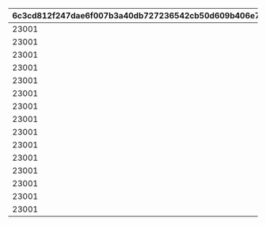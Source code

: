 |6c3cd812f247dae6f007b3a40db727236542cb50d609b406e721e87f287cab53|cebdc66de4bb1e3da6f2c4dd1cea3b02d4fa2de33360ffcdb14e8f1314855983|29a3debddc6ac3081b15ac001273b1644ec80646af5bcfb8153a54d4b7795407|cf9c8c2c65af3fc223054e4f0bbd3f4f47d13a58467a9bd45428d2f546dcc1ca|1d68ab511897dd619a2ddce7e19c696c8fea83729de179ed89b5a4d305558acb|4b16a3aa1eaa67fc6dbd0b8b5914d86d6314dcd4fe673886ac633d4ffc13c2d1|295ac27550b123a99629ce40321f9ff68bfb5820bc1d1850a061829419c35cf2|d522c7c3ffa117b444d070ce52c4368ffa8bfdddeaff95de1ab23e3bf1217c67|0258a9553cfccbf9c300b8cb8dea0aa9725af18e22c496a49297618ca42e2338|efcb4305203341ae1176fb8679690d4360af84ed9668ae44d036e3c52e0a064d|3c4aadfc2b981c8890a677c9036a3d385235c5a6f79c5efc61a9f3b16d8de65c|b38103da1d81e14b76ec2cfc7ee5533a254c2f134f55bedc6ef5f43c23f4a120|8f49f53355e3440e70b00fb99b815395cc2354dc582d0eb42aadb6cf481a153d|9f696995d9cb74ca26073c69c34836de0f5b390c1b5873c0c5536821367e3629|fdc8fe2e370a398fb8259cf3398b7c61760db339c734ffb8b2343fb980715c9e|db6422f444104c8b3f50b02a528ac06b47fd9e57f98a046182b08db85a31cfae|58ce0a9c6fd70fca165c34ebe12f76696f17faacfe88d12de24227dccc652e1a|0527b884fa1d5e740a4cdff345367ae26e0cb83d6623cac6e501f9289651e595|e999d54c0e4c5c652da39979579e62b10b7896fd1548dde711eb9cb634852212|
| --- | --- | --- | --- | --- | --- | --- | --- | --- | --- | --- | --- | --- | --- | --- | --- | --- | --- | --- |
|23001|2|0|1002200|0|0|1|94002|20004|80|0|0|0|1|2000000|50|50|12|2|
|23001|2|0|1002200|0|0|51|94002|20004|80|0|0|0|2|1600000|100|40|12|2|
|23001|2|0|1002200|0|0|101|94002|20004|60|0|0|0|3|1400000|200|40|12|2|
|23001|2|0|1002200|0|0|201|94002|20004|60|0|0|0|4|1200000|500|35|12|2|
|23001|2|0|1002200|0|0|501|94002|20004|40|0|0|0|5|1000000|1000|35|12|2|
|23001|2|0|1002200|0|0|1001|94002|20004|40|0|0|0|6|800000|1500|30|12|2|
|23001|2|0|1002200|0|0|1501|94002|20004|40|0|0|0|7|600000|2000|25|12|2|
|23001|2|0|1002200|0|0|2001|94002|20003|80|0|0|0|8|600000|3000|25|12|2|
|23001|2|0|1002200|0|0|3001|94002|20003|60|0|0|0|9|400000|5000|20|12|2|
|23001|2|0|1002200|0|0|5001|94002|20003|40|0|0|0|10|300000|10000|15|12|2|
|23001|2|0|1002200|0|0|10001|94002|20003|20|0|0|0|11|200000|100000|10|12|2|
|23001|2|0|1002200|0|0|100001|94002|20003|12|0|0|0|12|100000|200000|5|12|2|
|23001|2|0|1002200|0|0|200001|94002|20003|8|0|0|0|13|80000|300000|5|12|2|
|23001|2|0|1002200|0|0|300001|94002|20003|5|0|0|0|14|60000|400000|5|12|2|
|23001|2|0|1002200|0|0|400001|94002|20003|3|0|0|0|15|50000|-1|5|12|2|